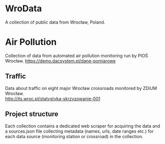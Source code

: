 # WroData
A collection of public data from Wrocław, Poland. 

# Air Pollution
Collection of data from automated air pollution monitoring run by PIOŚ Wrocław. 
https://demo.dacsystem.pl/dane-pomiarowe

## Traffic
Data about traffic on eight major Wrocław crossroads monitored by ZDiUM Wrocław.  
http://its.wroc.pl/statystyka-skrzyzowanie-001

## Project structure
Each collection contains a dedicated web scraper for acquiring the data and a sources.json file collecting metadata (names, urls, date ranges etc.) for each data source (monitoring station or crossroad) in the collection. 
